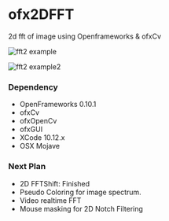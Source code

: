 # ofx2DFFT
2d fft of image using Openframeworks &amp; ofxCv

![fft2 example]( https://github.com/bemoregt/ofx2DFFT/blob/master/fft2.jpg "example")

![fft2 example2]( https://github.com/bemoregt/ofx2DFFT/blob/master/test2.png "example2")

### Dependency
- OpenFrameworks 0.10.1
- ofxCv
- ofxOpenCv
- ofxGUI
- XCode 10.12.x
- OSX Mojave

### Next Plan
- 2D FFTShift: Finished
- Pseudo Coloring for image spectrum.
- Video realtime FFT
- Mouse masking for 2D Notch Filtering

